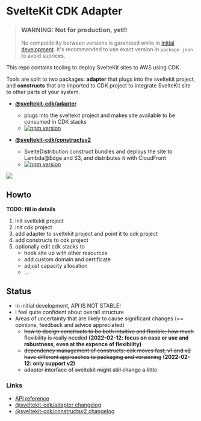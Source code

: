 # SvelteKit CDK Adapter

> ### WARNING: Not for production, yet!!
>
> No compatibility between versions is garanteed while in [initial development](https://semver.org/#spec-item-4). It's recommended to use exact version in `package.json` to avoid suprices. 

This repo contains tooling to deploy SvelteKit sites to AWS using CDK.

Tools are split to two packages: **adapter** that plugs into the sveltekit project, and 
**constructs** that are imported to CDK project to integrate SvelteKit site to other parts
of your system.

- **[@sveltekit-cdk/adapter](https://github.com/juranki/sveltekit-cdk/tree/main/packages/adapter#readme)** 
  - plugs into the sveltekit project and makes site available to be consumed in CDK stacks
  - [![npm version](https://badge.fury.io/js/@sveltekit-cdk%2Fadapter.svg)](https://badge.fury.io/js/@sveltekit-cdk%2Fadapter)

-  **[@sveltekit-cdk/constructsv2](https://github.com/juranki/sveltekit-cdk/tree/main/packages/constructsv2#readme)** 
   - SvelteDistribution construct bundles and deploys the site to Lambda@Edge and S3, and distributes it with CloudFront
   - [![npm version](https://badge.fury.io/js/@sveltekit-cdk%2Fconstructsv2.svg)](https://badge.fury.io/js/@sveltekit-cdk%2Fconstructsv2)

![](https://user-images.githubusercontent.com/6607/153542454-250fc3c6-7c83-401a-aade-73e03939ac2e.png)
## Howto

**TODO: fill in details**

1. init sveltekit project
2. init cdk project
3. add adapter to sveltekit project and point it to cdk project
4. add constructs to cdk project
5. optionally edit cdk stacks to
   - hook site up with other resources
   - add custom domain and certificate
   - adjust capacity allocation
   - ...

## Status

- In initial development, API IS NOT STABLE!
- I feel quite confident about overall structure
- Areas of uncertainty that are likely to cause significant changes (== opinions, feedback and advice appreciated)
  - ~~how to design constructs to be both intuitive and flexible; how much flexibility is really needed~~ **(2022-02-12: focus on ease or use and robustness, even at the expence of flexibility)**
  - ~~dependency management of constructs: cdk moves fast, v1 and v2 have different approaches to packaging and versioning~~ **(2022-02-12: only support v2)** 
  - ~~adapter interface of sveltekit might still change a little~~

### Links

- [API reference](https://juranki.github.io/sveltekit-cdk/)
- [@sveltekit-cdk/adapter changelog](https://github.com/juranki/sveltekit-cdk/blob/main/packages/adapter/CHANGELOG.md)
- [@sveltekit-cdk/constructsv2 changelog](https://github.com/juranki/sveltekit-cdk/blob/main/packages/constructsv2/CHANGELOG.md)
